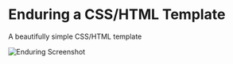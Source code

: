# Enduring a CSS/HTML Template


A beautifully simple CSS/HTML template

![Enduring Screenshot](http://i.imgur.com/AuDbJ0n.png)